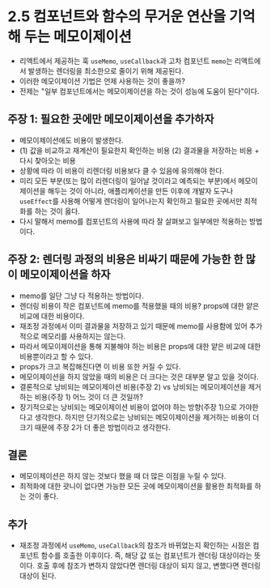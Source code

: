 # 2.5 컴포넌트와 함수의 무거운 연산을 기억해 두는 메모이제이션

- 리액트에서 제공하는 훅 `useMemo`, `useCallback`과 고차 컴포넌트 `memo`는 리액트에서 발생하는 렌더링을 최소한으로 줄이기 위해 제공된다.
- 이러한 메모이제이션 기법은 언제 사용하는 것이 좋을까?
- 전제는 "일부 컴포넌트에서는 메모이제이션을 하는 것이 성능에 도움이 된다"이다.

## 주장 1: 필요한 곳에만 메모이제이션을 추가하자

- 메모이제이션에도 비용이 발생한다.
- (1) 값을 비교하고 재계산이 필요한지 확인하는 비용 (2) 결과물을 저장하는 비용 + 다시 찾아오는 비용
- 상황에 따라 이 비용이 리렌더링 비용보다 클 수 있음에 유의해야 한다.
- 미리 모든 부분(또는 많이 리렌더링이 일어날 것이라고 예측되는 부분)에서 메모이제이션을 해두는 것이 아니라, 애플리케이션을 만든 이후에 개발자 도구나 `useEffect`를 사용해 어떻게 렌더링이 일어나는지 확인하고 필요한 곳에서만 최적화를 하는 것이 옳다.
- 다시 말해서 memo를 컴포넌트의 사용에 따라 잘 살펴보고 일부에만 적용하는 방법이다.

## 주장 2: 렌더링 과정의 비용은 비싸기 때문에 가능한 한 많이 메모이제이션을 하자

- memo를 일단 그냥 다 적용하는 방법이다.
- 렌더링 비용이 작은 컴포넌트에 memo를 적용했을 때의 비용? props에 대한 얕은 비교에 대한 비용이다.
- 재조정 과정에서 이미 결과물을 저장하고 있기 때문에 memo를 사용함에 있어 추가적으로 메모리를 사용하지는 않는다.
- 따라서 메모이제이션을 통해 지불해야 하는 비용은 props에 대한 얕은 비교에 대한 비용뿐이라고 할 수 있다.
- props가 크고 복잡해진다면 이 비용 또한 커질 수 있다.
- 메모이제이션을 하지 않았을 때의 비용은 더 크다는 것은 대부분 알고 있을 것이다.
- 결론적으로 낭비되는 메모이제이션 비용(주장 2) vs 낭비되는 메모이제이션을 제거하는 비용(주장 1) 어느 것이 더 큰 것일까?
- 장기적으로는 낭비되는 메모이제이션 비용이 없어야 하는 방향(주장 1)으로 가야한다고 생각한다. 하지만 단기적으로는 낭비되는 메모이제이션을 제거하는 비용이 더 크기 때문에 주장 2가 더 좋은 방법이라고 생각한다.

[](./useMath/useMath.tsx)

## 결론

- 메모이제이션은 하지 않는 것보다 했을 때 더 많은 이점을 누릴 수 있다.
- 최적화에 대한 괏니이 없다면 가능한 모든 곳에 메모이제이션을 활용한 최적화를 하는 것이 좋다.

## 추가

- 재조정 과정에서 `useMemo`, `useCallback`의 참조가 바뀌었는지 확인하는 시점은 컴포넌트 함수를 호출한 이후이다. 즉, 해당 값 또는 컴포넌트가 렌더링 대상이라는 뜻이다. 호출 후에 참조가 변하지 않았다면 렌더링 대상이 되지 않고, 변했다면 렌더링 대상이 된다.
